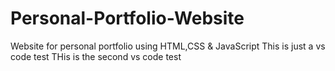 # Personal-Portfolio-Website
Website for personal portfolio using HTML,CSS & JavaScript
This is just a vs code test
THis is the second vs code test